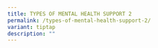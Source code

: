 ```yaml
---
title: TYPES OF MENTAL HEALTH SUPPORT 2
permalink: /types-of-mental-health-support-2/
variant: tiptap
description: ""
---
```

